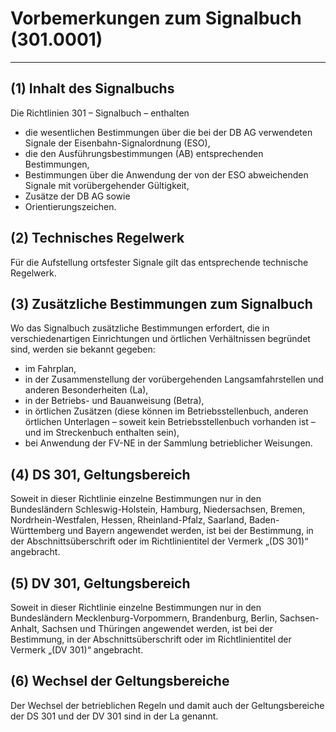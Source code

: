 # Vorbemerkungen zum Signalbuch (301.0001)

---
 
## (1) Inhalt des Signalbuchs

Die Richtlinien 301 – Signalbuch – enthalten
- die wesentlichen Bestimmungen über die bei der DB AG verwendeten Signale der Eisenbahn-Signalordnung (ESO),
- die den Ausführungsbestimmungen (AB) entsprechenden Bestimmungen,
- Bestimmungen über die Anwendung der von der ESO abweichenden Signale mit vorübergehender Gültigkeit,
- Zusätze der DB AG sowie
- Orientierungszeichen.

## (2) Technisches Regelwerk

Für die Aufstellung ortsfester Signale gilt das entsprechende technische Regelwerk.

## (3) Zusätzliche Bestimmungen zum Signalbuch

Wo das Signalbuch zusätzliche Bestimmungen erfordert, die in verschiedenartigen
Einrichtungen und örtlichen Verhältnissen begründet sind, werden sie bekannt gegeben:
- im Fahrplan,
- in der Zusammenstellung der vorübergehenden Langsamfahrstellen und anderen Besonderheiten (La),
- in der Betriebs- und Bauanweisung (Betra),
- in örtlichen Zusätzen (diese können im Betriebsstellenbuch, anderen örtlichen
Unterlagen – soweit kein Betriebsstellenbuch vorhanden ist – und im Streckenbuch enthalten sein),
- bei Anwendung der FV-NE in der Sammlung betrieblicher Weisungen.

## (4) DS 301, Geltungsbereich

Soweit in dieser Richtlinie einzelne Bestimmungen nur in den Bundesländern
Schleswig-Holstein, Hamburg, Niedersachsen, Bremen, Nordrhein-Westfalen,
Hessen, Rheinland-Pfalz, Saarland, Baden-Württemberg und Bayern angewendet
werden, ist bei der Bestimmung, in der Abschnittsüberschrift oder im
Richtlinientitel der Vermerk „(DS 301)“ angebracht.

## (5) DV 301, Geltungsbereich

Soweit in dieser Richtlinie einzelne Bestimmungen nur in den Bundesländern
Mecklenburg-Vorpommern, Brandenburg, Berlin, Sachsen-Anhalt, Sachsen
und Thüringen angewendet werden, ist bei der Bestimmung, in der Abschnittsüberschrift
oder im Richtlinientitel der Vermerk „(DV 301)“ angebracht.

## (6) Wechsel der Geltungsbereiche

Der Wechsel der betrieblichen Regeln und damit auch der Geltungsbereiche
der DS 301 und der DV 301 sind in der La genannt.